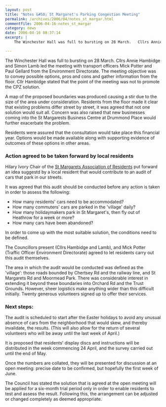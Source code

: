 ```yaml
---
layout: post
title: "Notes &#58; St Margaret's Parking Congestion Meeting"
permalink: /archives/2006/04/notes_st_margar.html
commentfile: 2006-04-16-notes_st_margar
category: news
date: 2006-04-16 08:37:14
excerpt: |
    The Winchester Hall was full to bursting on 28 March.   Cllrs Annie Hambidge and Simon Lamb led the meeting with transport officers Mick Potter and Paul Gellard from the Environment Directorate.  The meeting objective was to convey possible options, pros and cons and gather information from the floor.  Cllr Hambidge stated that the point of the meeting was not to promote the CPZ solution.

---
```


The Winchester Hall was full to bursting on 28 March. Cllrs Annie Hambidge and Simon Lamb led the meeting with transport officers Mick Potter and Paul Gellard from the Environment Directorate. The meeting objective was to convey possible options, pros and cons and gather information from the floor. Cllr Hambidge stated that the point of the meeting was not to promote the CPZ solution.

A map of the proposed boundaries was produced causing a stir due to the size of the area under consideration. Residents from the floor made it clear that existing problems differ street by street, it was agreed that not one solution would suit all. Concern was also raised that new businesses coming into the St Margarests Business Centre at Drummond Place would further exacerbate the problem.

Residents were assured that the consultation would take place this financial year. Options would be made available along with supporting evidence of outcomes of these options in other areas.

### Action agreed to be taken forward by local residents

Hilary Ivory Chair of the [St Margarets Association of Residents](/directory/group/200604101616) put forward an idea suggestd by a local resident that would contribute to an audit of cars that park in our streets.

It was agreed that this audit should be conducted before any action is taken in order to assess the following:

-   How many residents' cars need to be accommodated?
-   How many commuters' cars are parked in the 'village' daily?
-   How many holidaymakers park in St Margaret's, then fly out of Heathrow for a week or more?
-   How many cars have been abandoned?

In order to come up with the most suitable solution, the conditions need to be defined.

The Councillors present (Cllrs Hambidge and Lamb), and Mick Potter (Traffic Officer Environment Directorate) agreed to let residents carry out this audit themselves.

The area in which the audit would be conducted was defined as the 'village': those roads bounded by Chertsey Rd and the railway line, and St Margarets Rd and Moormead Park. There was considerable interest in extending it beyond these boundaries into Orchard Rd and the Trust Grounds. However, sheer logistics make anything wider than this difficult initially. Twenty generous volunteers signed up to offer their services.

### Next steps:

The audit is scheduled to start after the Easter holidays to avoid any unusual absence of cars from the neighborhood that would skew, and thereby invalidate, the results. (This will also allow for the return of several volunteers who will be away until the last week of April.)

It is proposed that residents' display discs and instructions will be distributed in the week commencing 24 April, and the survey carried out until the end of May.

Once the numbers are collated, they will be presented for discussion at an open meeting: precise date to be confirmed, but hopefully the first week of June.

The Council has stated the solution that is agreed at the open meeting will be applied for a six-month trial period only in order to enable residents to test and assess the result. Following this, the arrangement can be adjusted or changed completely as deemed appropriate.
